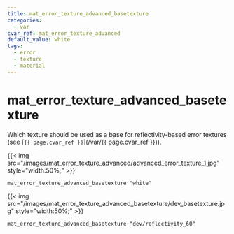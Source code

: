 ```yaml
---
title: mat_error_texture_advanced_basetexture
categories:
  - var
cvar_ref: mat_error_texture_advanced
default_value: white
tags:
  - error
  - texture
  - material
---
```


# mat_error_texture_advanced_basetexture

Which texture should be used as a base for reflectivity-based error textures (see [`{{ page.cvar_ref }}`](/var/{{ page.cvar_ref }})).

{{< img src="/images/mat_error_texture_advanced/advanced_error_texture_1.jpg" style="width:50%;" >}}

`mat_error_texture_advanced_basetexture "white"`

{{< img src="/images/mat_error_texture_advanced_basetexture/dev_basetexture.jpg" style="width:50%;" >}}

`mat_error_texture_advanced_basetexture "dev/reflectivity_60"`
